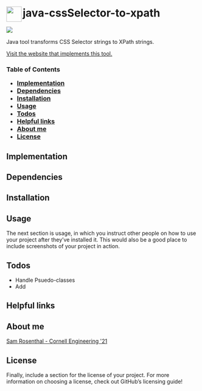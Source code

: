 <h1><a href="https://github.com/sam-rosenthal/" target="_blank"><img src="https://github.com/sam-rosenthal/java-cssSelector-to-xpath/blob/master/src/main/webapp/fav.png" align="left" height="40" width="40"></a> java-cssSelector-to-xpath</h1>

<a href="https://travis-ci.org/sam-rosenthal/java-cssSelector-to-xpath" target="_blank"><img src="https://travis-ci.org/sam-rosenthal/java-cssSelector-to-xpath.svg?branch=master" align="left"> </a>
<br>
<p>Java tool transforms CSS Selector strings to XPath strings. </p> 
<a href="https://css-selector-to-xpath.appspot.com" target="_blank">Visit the website that implements this tool.</a>

<h3> Table of Contents
  <ul>
    <li> <a href="https://github.com/sam-rosenthal/java-cssSelector-to-xpath/blob/samdev/README.md#Implementation" target="_blank"> Implementation</a>     </li>
    <li> <a href="https://github.com/sam-rosenthal/java-cssSelector-to-xpath/blob/samdev/README.md#Dependencies" target="_blank"> Dependencies</a>	     </li>
    <li> <a href="https://github.com/sam-rosenthal/java-cssSelector-to-xpath/blob/samdev/README.md#Installation" target="_blank"> Installation </a>     </li>
    <li> <a href="https://github.com/sam-rosenthal/java-cssSelector-to-xpath/blob/samdev/README.md#Usage" target="_blank"> Usage</a>	     </li>
     <li> <a href="https://github.com/sam-rosenthal/java-cssSelector-to-xpath/blob/samdev/README.md#Todos" target="_blank"> Todos</a>	     </li>
      <li> <a href="https://github.com/sam-rosenthal/java-cssSelector-to-xpath/blob/samdev/README.md#links" target="_blank"> Helpful links</a>   </li>
        <li> <a href="https://github.com/sam-rosenthal/java-cssSelector-to-xpath/blob/samdev/README.md#about" target="_blank"> About me </a>   </li>
        <li> <a href="https://github.com/sam-rosenthal/java-cssSelector-to-xpath/blob/samdev/README.md#license" target="_blank"> License</a>   </li>
  <ul>
</h3>

<h2 id="Implementation"> Implementation  </h2>

<h2 id="Dependencies"> Dependencies </h2>

<h2 id="Installation"> Installation </h2>

<h2 id="Usage"> Usage </h2>

The next section is usage, in which you instruct other people on how to use your project after they’ve installed it. This would also be a good place to include screenshots of your project in action.

<h2><a id="Todos"></a>Todos</h2>
<ul>
<li>Handle Psuedo-classes</li>
<li>Add </li> </ul>

<h2><a id="links"></a>Helpful links</h2>

<h2><a id="about">About me </h2>
<a href="https://sam-rosenthal.github.io" target="_blank"> Sam Rosenthal - Cornell Engineering '21 </a>	

<h2><a id="license"> License </h2>
Finally, include a section for the license of your project. For more information on choosing a license, check out GitHub’s licensing guide!
